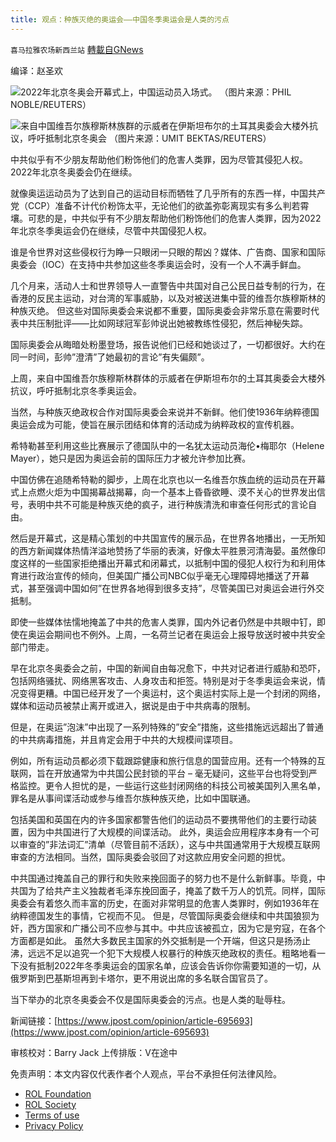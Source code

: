 ```yaml
---
title: 观点：种族灭绝的奥运会——中国冬季奥运会是人类的污点
---
```

`喜马拉雅农场新西兰站` [轉載自GNews](https://gnews.org/zh-hans/1969509/)

编译：赵圣欢

![](https://assets.gnews.org/wp-content/uploads/2022/02/2073.gif)2022年北京冬奥会开幕式上，中国运动员入场式。
（图片来源：PHIL NOBLE/REUTERS）

![](https://assets.gnews.org/wp-content/uploads/2022/02/2072.gif)来自中国维吾尔族穆斯林族群的示威者在伊斯坦布尔的土耳其奥委会大楼外抗议，呼吁抵制北京冬奥会 （图片来源：UMIT BEKTAS/REUTERS）

中共似乎有不少朋友帮助他们粉饰他们的危害人类罪，因为尽管其侵犯人权。2022年北京冬奥委会仍在继续。

就像奥运运动员为了达到自己的运动目标而牺牲了几乎所有的东西一样，中国共产党（CCP）准备不计代价粉饰太平，无论他们的欲盖弥彰离现实有多么判若霄壤。可悲的是，中共似乎有不少朋友帮助他们粉饰他们的危害人类罪，因为2022年北京冬季奥运会仍在继续，尽管中共国侵犯人权。

谁是令世界对这些侵权行为睁一只眼闭一只眼的帮凶？媒体、广告商、国家和国际奥委会（IOC）在支持中共参加这些冬季奥运会时，没有一个人不满手鲜血。

几个月来，活动人士和世界领导人一直警告中共国对自己公民日益专制的行为，在香港的反民主运动，对台湾的军事威胁，以及对被送进集中营的维吾尔族穆斯林的种族灭绝。 但这些对国际奥委会来说都不重要，国际奥委会非常乐意在需要时代表中共压制批评——比如网球冠军彭帅说出她被教练性侵犯，然后神秘失踪。

国际奥委会从晦暗处粉墨登场，报告说他们已经和她谈过了，一切都很好。大约在同一时间，彭帅”澄清”了她最初的言论”有失偏颇”。

上周，来自中国维吾尔族穆斯林群体的示威者在伊斯坦布尔的土耳其奥委会大楼外抗议，呼吁抵制北京冬季奥运会。

当然，与种族灭绝政权合作对国际奥委会来说并不新鲜。他们使1936年纳粹德国奥运会成为可能，使旨在展示团结和体育的活动成为纳粹政权的宣传机器。

希特勒甚至利用这些比赛展示了德国队中的一名犹太运动员海伦•梅耶尔（Helene Mayer），她只是因为奥运会前的国际压力才被允许参加比赛。

中国仿佛在追随希特勒的脚步，上周在北京也以一名维吾尔族血统的运动员在开幕式上点燃火炬为中国揭幕战揭幕，向一个基本上昏昏欲睡、漠不关心的世界发出信号，表明中共不可能是种族灭绝的疯子，进行种族清洗和审查任何形式的言论自由。

然后是开幕式，这是精心策划的中共国宣传的展示品，在世界各地播出，一无所知的西方新闻媒体热情洋溢地赞扬了华丽的表演，好像太平胜景河清海晏。虽然像印度这样的一些国家拒绝播出开幕式和闭幕式，以抵制中国的侵犯人权行为和利用体育进行政治宣传的倾向，但美国广播公司NBC似乎毫无心理障碍地播送了开幕式，甚至强调中国如何”在世界各地得到很多支持”，尽管美国已对奥运会进行外交抵制。

即使一些媒体怯懦地掩盖了中共的危害人类罪，国内外记者仍然是中共眼中钉，即使在奥运会期间也不例外。上周，一名荷兰记者在奥运会上报导放送时被中共安全部门带走。

早在北京冬奥委会之前，中国的新闻自由每况愈下，中共对记者进行威胁和恐吓，包括网络骚扰、网络黑客攻击、人身攻击和拒签。特别是对于冬季奥运会来说，情况变得更糟。中国已经开发了一个奥运村，这个奥运村实际上是一个封闭的网络，媒体和运动员被禁止离开或进入，据说是由于中共病毒的限制。

但是，在奥运”泡沫”中出现了一系列特殊的”安全”措施，这些措施远远超出了普通的中共病毒措施，并且肯定会用于中共的大规模间谍项目。

例如，所有运动员都必须下载跟踪健康和旅行信息的国营应用。还有一个特殊的互联网，旨在开放通常为中共国公民封锁的平台 – 毫无疑问，这些平台也将受到严格监控。更令人担忧的是，一些运行这些封闭网络的科技公司被美国列入黑名单，罪名是从事间谍活动或参与维吾尔族种族灭绝，比如中国联通。

包括美国和英国在内的许多国家都警告他们的运动员不要携带他们的主要行动装置，因为中共国进行了大规模的间谍活动。 此外，奥运会应用程序本身有一个可以审查的”非法词汇”清单（尽管目前不活跃），这与中共国通常用于大规模互联网审查的方法相同。当然，国际奥委会驳回了对这款应用安全问题的担忧。

中共国通过掩盖自己的罪行和失败来挽回面子的努力也不是什么新鲜事。毕竟，中共国为了给共产主义独裁者毛泽东挽回面子，掩盖了数千万人的饥荒。同样，国际奥委会有着悠久而丰富的历史，在面对非常明显的危害人类罪时，例如1936年在纳粹德国发生的事情，它视而不见。 但是，尽管国际奥委会继续和中共国狼狈为奸，西方国家和广播公司不应参与其中。中共应该被孤立，因为它是穷寇，在各个方面都是如此。
虽然大多数民主国家的外交抵制是一个开端，但这只是扬汤止沸，远远不足以追究一个犯下大规模人权暴行的种族灭绝政权的责任。粗略地看一下没有抵制2022年冬季奥运会的国家名单，应该会告诉你你需要知道的一切，从俄罗斯到巴基斯坦再到卡塔尔，更不用说出席的多名联合国官员了。

当下举办的北京冬奥委会不仅是国际奥委会的污点。也是人类的耻辱柱。

新闻链接：[https://www.jpost.com/opinion/article-695693](https://www.jpost.com/opinion/article-695693)

审核校对：Barry Jack
上传排版：V在途中

 

免责声明：本文内容仅代表作者个人观点，平台不承担任何法律风险。

- [ROL Foundation](https://rolfoundation.org/)
- [ROL Society](https://rolsociety.org/)
- [Terms of use](https://gnews.org/terms-of-use-3/)
- [Privacy Policy](https://gnews.org/privacy-policy/)
